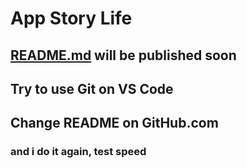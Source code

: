 # App Story Life

## [README.md](#readme.md) will be published soon

## Try to use Git on VS Code

## Change README on GitHub.com

### and i do it again, test speed